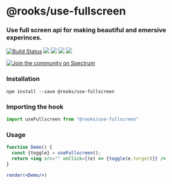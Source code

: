 # @rooks/use-fullscreen

### Use full screen api for making beautiful and emersive experinces.

[![Build Status](https://travis-ci.org/imbhargav5/rooks.svg?branch=master)](https://travis-ci.org/imbhargav5/rooks) ![](https://img.shields.io/npm/v/@rooks/use-fullscreen/latest.svg) ![](https://img.shields.io/npm/l/@rooks/use-fullscreen.svg) ![](https://img.shields.io/bundlephobia/min/@rooks/use-fullscreen.svg) ![](https://img.shields.io/david/imbhargav5/rooks.svg?path=packages%2Ffullscreen)

<a href="https://spectrum.chat/rooks"><img src="https://withspectrum.github.io/badge/badge.svg" alt="Join the community on Spectrum"/></a>

### Installation

```
npm install --save @rooks/use-fullscreen
```

### Importing the hook

```javascript
import useFullscreen from "@rooks/use-fullscreen"
```

### Usage

```jsx
function Demo() {
  const {toggle} = useFullscreen();
  return <img src="" onClick={(e) => {toggle(e.target)}} />
}

render(<Demo/>)
```
